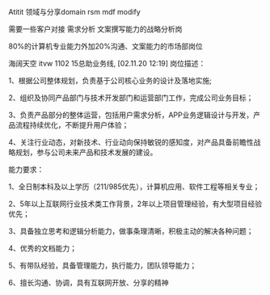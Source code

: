 Atitit 领域与分享domain rsm mdf modify



需要一些客户对接 需求分析
文案撰写能力的战略分析岗

80%的计算机专业能力外加20%沟通、文案能力的市场部岗位


海阔天空 itvw 1102 15总助业务线, [02.11.20 12:19]
岗位描述： 

1、根据公司整体规划，负责基于公司核心业务的设计及落地实施; 

2、组织及协同产品部门与技术开发部门和运营部门工作，完成公司业务目标； 

3、负责产品部分的整体运营，包括用户需求分析，APP业务逻辑设计与开发，产品流程持续优化，不断提升用户体验； 

4、关注行业动态，对新技术、行业动向保持敏锐的感知度，对产品具备前瞻性战略规划，参与公司未来产品和技术发展的建设。 

能力要求： 

1、全日制本科及以上学历（211/985优先），计算机应用、软件工程等相关专业； 

2、5年以上互联网行业技术类工作背景，2年以上项目管理经验，有大型项目经验优先； 

3、具备独立思考和逻辑分析能力，做事条理清晰，积极主动的解决各种问题； 

4、优秀的文档能力； 

5、有带队经验，具备管理能力，执行能力，团队领导能力； 

6、擅长沟通、协调，具有互联网开放、分享的精神
